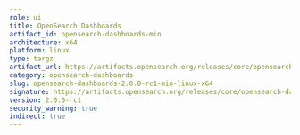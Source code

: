 ```yaml
---
role: ui
title: OpenSearch Dashboards
artifact_id: opensearch-dashboards-min
architecture: x64
platform: linux
type: targz
artifact_url: https://artifacts.opensearch.org/releases/core/opensearch-dashboards/2.0.0-rc1/opensearch-dashboards-min-2.0.0-rc1-linux-x64.tar.gz
category: opensearch-dashboards
slug: opensearch-dashboards-2.0.0-rc1-min-linux-x64
signature: https://artifacts.opensearch.org/releases/core/opensearch-dashboards/2.0.0-rc1/opensearch-dashboards-min-2.0.0-rc1-linux-x64.tar.gz.sig
version: 2.0.0-rc1
security_warning: true
indirect: true
---
```

